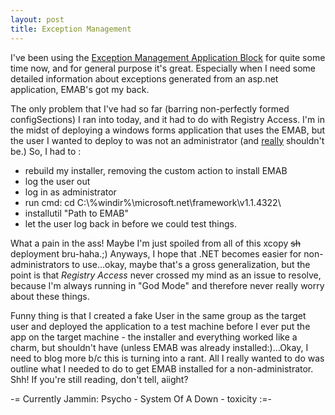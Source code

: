 ```yaml
---
layout: post
title: Exception Management
---
```

<p>I've been using the <a href="http://msdn.microsoft.com/library/default.asp?url=/library/en-us/dnbda/html/emab-rm.asp">Exception Management Application Block</a> for quite some time now, and for general purpose it's great. Especially when I need some detailed information about exceptions generated from an asp.net application, EMAB's got my back.</p>
<p>The only problem that I've had so far (barring non-perfectly formed configSections) I ran into today, and it had to do with Registry Access. I'm in the midst of deploying a windows forms application that uses the EMAB, but the user I wanted to deploy to was not an administrator (and <u>really</u> shouldn't be.) So, I had to :</p>
<ul>
<li>rebuild my installer, removing the custom action to install EMAB</li>
<li>log the user out</li>
<li>log in as administrator</li>
<li>run cmd: cd C:\%windir%\microsoft.net\framework\v1.1.4322\</li>
<li>installutil "Path to EMAB"</li>
<li>let the user log back in before we could test things.</li>
</ul>
<p>What a pain in the ass! Maybe I'm just spoiled from all of this xcopy <strike>sh</strike> deployment bru-haha.;) Anyways, I hope that .NET becomes easier for non-administrators to use...okay, maybe that's a gross generalization, but the point is that <i>Registry Access</i> never crossed my mind as an issue to resolve, because I'm always running in "God Mode" and therefore never really worry about these things.</p>
<p>Funny thing is that I created a fake User in the same group as the target user and deployed the application to a test machine before I ever put the app on the target machine - the installer and everything worked like a charm, but shouldn't have (unless EMAB was already installed:)...Okay, I need to blog more b/c this is turning into a rant. All I really wanted to do was outline what I needed to do to get EMAB installed for a non-administrator. Shh! If you're still reading, don't tell, aiight?</p>
<div class="media">-= Currently Jammin: Psycho - System Of A Down - toxicity :=-</div>